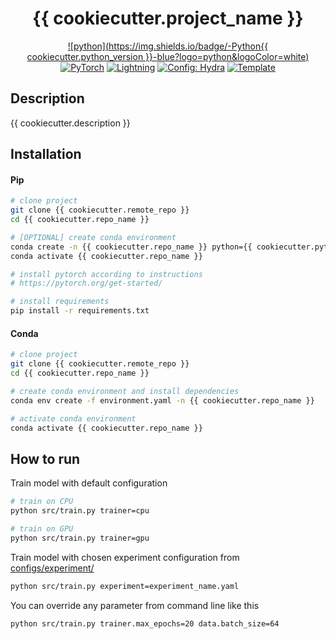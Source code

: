 <div align="center">

# {{ cookiecutter.project_name }}

[![python](https://img.shields.io/badge/-Python{{ cookiecutter.python_version }}-blue?logo=python&logoColor=white)](https://github.com/pre-commit/pre-commit)
<a href="https://pytorch.org/get-started/locally/"><img alt="PyTorch" src="https://img.shields.io/badge/PyTorch-ee4c2c?logo=pytorch&logoColor=white"></a>
<a href="https://pytorchlightning.ai/"><img alt="Lightning" src="https://img.shields.io/badge/-Lightning-792ee5?logo=pytorchlightning&logoColor=white"></a>
<a href="https://hydra.cc/"><img alt="Config: Hydra" src="https://img.shields.io/badge/Config-Hydra-89b8cd"></a>
<a href="https://github.com/ashleve/lightning-hydra-template"><img alt="Template" src="https://img.shields.io/badge/-Lightning--Hydra--Template-017F2F?style=flat&logo=github&labelColor=gray"></a><br>

</div>

## Description

{{ cookiecutter.description }}

## Installation

#### Pip

```bash
# clone project
git clone {{ cookiecutter.remote_repo }}
cd {{ cookiecutter.repo_name }}

# [OPTIONAL] create conda environment
conda create -n {{ cookiecutter.repo_name }} python={{ cookiecutter.python_version }}
conda activate {{ cookiecutter.repo_name }}

# install pytorch according to instructions
# https://pytorch.org/get-started/

# install requirements
pip install -r requirements.txt
```

#### Conda

```bash
# clone project
git clone {{ cookiecutter.remote_repo }}
cd {{ cookiecutter.repo_name }}

# create conda environment and install dependencies
conda env create -f environment.yaml -n {{ cookiecutter.repo_name }}

# activate conda environment
conda activate {{ cookiecutter.repo_name }}
```

## How to run

Train model with default configuration

```bash
# train on CPU
python src/train.py trainer=cpu

# train on GPU
python src/train.py trainer=gpu
```

Train model with chosen experiment configuration from [configs/experiment/](configs/experiment/)

```bash
python src/train.py experiment=experiment_name.yaml
```

You can override any parameter from command line like this

```bash
python src/train.py trainer.max_epochs=20 data.batch_size=64
```

